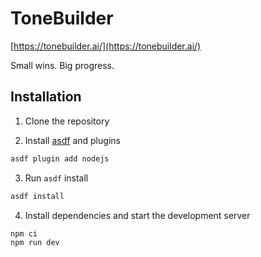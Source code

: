 # ToneBuilder


[https://tonebuilder.ai/](https://tonebuilder.ai/)

Small wins. Big progress.

## Installation

1. Clone the repository

2. Install [asdf](https://github.com/asdf-vm/asdf) and plugins

``` bash
asdf plugin add nodejs
```

3. Run `asdf` install

```bash
asdf install
```

4. Install dependencies and start the development server

``` bash
npm ci
npm run dev
```
